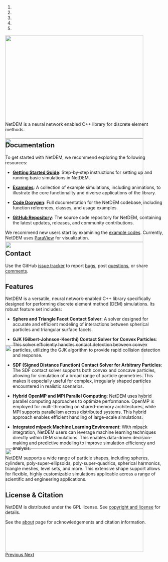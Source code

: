 <div class="col-md-6" markdown="1">

<div id="myCarousel" class="carousel slide" data-ride="carousel" markdown="1" style="margin-top:-10px;margin-bottom:0px;height:360px;">

<!-- Indicators -->
<ol class="carousel-indicators">
<li data-target="#myCarousel" data-slide-to="0" class="active"></li>
<li data-target="#myCarousel" data-slide-to="1"></li>
<li data-target="#myCarousel" data-slide-to="2"></li>
<li data-target="#myCarousel" data-slide-to="3"></li>
<li data-target="#myCarousel" data-slide-to="4"></li>
</ol>

<!-- Wrapper for slides -->
<div class="carousel-inner">
<div class="item active">
<img class="d-block w-100" width="440" height="330" src="img/logo_4by3.png">
</div>

<div class="item">
<img class="d-block w-100" width="440" height="330" src="img/packing_gjk_poly_super_ellipsoid.png">
</div>

<div class="item">
<img class="d-block w-100" width="440" height="330" src="img/bolt_nut_sliding.png">
</div>

<div class="item">
<img class="d-block w-100" width="440" height="330" src="img/packing_sdf_bolt_nut.png">
</div>

<div class="item">
<img class="d-block w-100" width="440" height="330" src="img/granular_mixing_spheres.png">
</div>
</div>

<!-- Left and right controls -->
<a class="left carousel-control" href="#myCarousel" data-slide="prev">
<span class="glyphicon glyphicon-chevron-left"></span>
<span class="sr-only">Previous</span>
</a>
<a class="right carousel-control" href="#myCarousel" data-slide="next">
<span class="glyphicon glyphicon-chevron-right"></span>
<span class="sr-only">Next</span>
</a>
</div>

NetDEM is a neural network enabled C++ library for discrete element methods.

## Documentation

To get started with NetDEM, we recommend exploring the following resources:

- **[Getting Started Guide](documentation/user_manual.md)**: Step-by-step instructions for setting up and running basic simulations in NetDEM.
  
- **[Examples](gallery/animations.md)**: A collection of example simulations, including animations, to illustrate the core functionality and diverse applications of the library.

- **[Code Doxygen](doxygen/html/index.html)**: Full documentation for the NetDEM codebase, including function references, classes, and usage examples.

- **[GitHub Repository](https://github.com/apaam/netdem)**: The source code repository for NetDEM, containing the latest updates, releases, and community contributions.

We recommend new users start by examining the [example codes](https://github.com/apaam/netdem/tree/main/examples). Currently, NetDEM uses [ParaView](https://www.paraview.org) for visualization.

## Contact

Use the GitHub [issue tracker](https://github.com/apaam/netdem/issues) to report [bugs](https://github.com/apaam/netdem/issues/new?labels=bug), post [questions](https://github.com/apaam/netdem/issues/new?labels=question), or share [comments](https://github.com/apaam/netdem/issues/new?labels=comment).

</div><div class="col-md-6 news-table" markdown="1">

## Features

NetDEM is a versatile, neural network-enabled C++ library specifically designed for performing discrete element method (DEM) simulations. Its robust feature set includes:

- **Sphere and Triangle Facet Contact Solver**: A solver designed for accurate and efficient modeling of interactions between spherical particles and triangular surface facets.
  
- **GJK (Gilbert-Johnson-Keerthi) Contact Solver for Convex Particles**: This solver efficiently handles contact detection between convex particles, utilizing the GJK algorithm to provide rapid collision detection and response.
  
- **SDF (Signed Distance Function) Contact Solver for Arbitrary Particles**: The SDF contact solver supports both convex and concave particles, allowing for simulation of a broad range of particle geometries. This makes it especially useful for complex, irregularly shaped particles encountered in realistic scenarios.

- **Hybrid OpenMP and MPI Parallel Computing**: NetDEM uses hybrid parallel computing approaches to optimize performance. OpenMP is employed for multi-threading on shared-memory architectures, while MPI supports parallelism across distributed systems. This hybrid approach enables efficient handling of large-scale simulations.

- **Integrated [mlpack](https://www.mlpack.org/) Machine Learning Environment**: With mlpack integration, NetDEM users can leverage machine learning techniques directly within DEM simulations. This enables data-driven decision-making and predictive modeling to improve simulation efficiency and analysis.

NetDEM supports a wide range of particle shapes, including spheres, cylinders, poly-super-ellipsoids, poly-super-quadrics, spherical harmonics, triangle meshes, level sets, and more. This extensive shape support allows for flexible, highly customizable simulations applicable across a range of scientific and engineering applications.

## License & Citation

NetDEM is distributed under the GPL license. See [copyright and license](about/acknowledgement.md) for details.

See the [about](about/acknowledgement.md) page for acknowledgements and citation information.

</div><div class="col-md-12 bottom"></div>